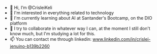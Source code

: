- 👋 Hi, I’m @CrisleiKeli
- 👀 I'm interested in everything related to technology
- 🌱 I'm currently learning about AI at Santander's Bootcamp, on the DIO platform
- 💞️ I try to collaborate in whatever way I can, at the moment I still don't know much, but I'm studying a lot for this.
- 📫 You can contact me through linkedin: www.linkedin.com/in/crislei-jenuino-b139b2260

<!---
CrisleiKeli/CrisleiKeli is a ✨ special ✨ repository because its `README.md` (this file) appears on your GitHub profile.
You can click the Preview link to take a look at your changes.
--->
